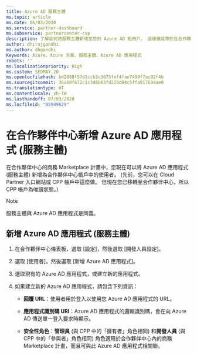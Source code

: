 ```yaml
---
title: Azure AD 服務主體
ms.topic: article
ms.date: 06/03/2020
ms.service: partner-dashboard
ms.subservice: partnercenter-csp
description: 了解如何將服務主體新增至您的 Azure AD 租用戶。 這樣做就等於在合作夥伴中心新增 Azure AD 應用程式 (服務主體)。
author: dhirajgandhi
ms.author: dhgandhi
Keywords: Azure、Azure 方案、服務主體、Azure AD 應用程式
robots: ''
ms.localizationpriority: High
ms.custom: SEOMAY.20
ms.openlocfilehash: bd2880f57d1ccb3c3675fef4fae7499f7ac02f4b
ms.sourcegitcommit: 36a60f672c1c3d6b63fd225d04c5ffa917694ae0
ms.translationtype: HT
ms.contentlocale: zh-TW
ms.lasthandoff: 07/03/2020
ms.locfileid: "85949629"
---
```

# <a name="add-an-azure-ad-application-service-principal-in-partner-center"></a>在合作夥伴中心新增 Azure AD 應用程式 (服務主體)

在合作夥伴中心的商務 Marketplace 計畫中，您現在可以將 Azure AD 應用程式 (服務主體) 新增為合作夥伴中心帳戶中的使用者。 (先前，您可以在 Cloud Partner 入口網站或 CPP 帳戶中這麼做。 但現在您已移轉至合作夥伴中心，所以 CPP 帳戶為唯讀狀態。)
 
>[!Note] 
>服務主體與 Azure AD 應用程式是同義。

## <a name="add-an-azure-ad-application-service-principal"></a>新增 Azure AD 應用程式 (服務主體)

1. 在合作夥伴中心儀表板，選取 [設定]，然後選取 [開發人員設定]。

2. 選取 [使用者]，然後選取 [新增 Azure AD 應用程式]。

3. 選取現有的 Azure AD 應用程式，或建立新的應用程式。

4. 如果建立新的 Azure AD 應用程式，請包含下列資訊：  

   - **回覆 URL**：使用者用於登入以使用您 Azure AD 應用程式的 URL。

   - **應用程式識別碼 URI**：Azure AD 應用程式的邏輯識別碼，會在向 Azure AD 傳送單一登入要求時顯示。

   - **安全性角色**：**管理員** (與 CPP 中的「擁有者」角色相同) 和**開發人員** (與 CPP 中的「參與者」角色相同) 角色適用於合作夥伴中心內的商務 Marketplace 計畫，而且可與此 Azure AD 應用程式相關聯。  
